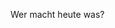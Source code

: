 <!--META {"title":"Aufgaben und Rollenaufteilung","tags":["showcase"],"createDate":1489755174527,"updateDate":1489755174527} -->
Wer macht heute was?